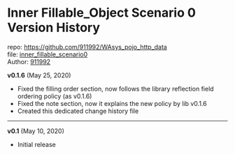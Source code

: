 # Inner Fillable_Object Scenario 0 Version History
repo: https://github.com/911992/WAsys_pojo_http_data  
file: [inner_fillable_scenario0](./inner_fillable_scenario0.svg)  
Author: [911992](https://github.com/911992)  

**v0.1.6** (May 25, 2020)  

* Fixed the filling order section, now follows the library reflection field ordering policy (as v0.1.6)
* Fixed the note section, now it explains the new policy by lib v0.1.6
* Created this dedicated change history file

<hr/>

**v0.1** (May 10, 2020)

* Initial release